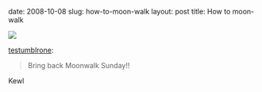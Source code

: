 date: 2008-10-08
slug: how-to-moon-walk
layout: post
title: How to moon-walk


<img src="/tumblr_files/5dmFVzcPHatjx4faBlfTy7tb_500.jpg"/><br/><p><a href="http://testumblrone.com/post/40319868/bring-back-moonwalk-sunday" target="_blank">testumblrone</a>:</p>



<blockquote>Bring back Moonwalk Sunday!!</blockquote>



<p>Kewl</p>
